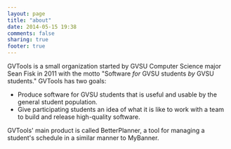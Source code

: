 ```yaml
---
layout: page
title: "about"
date: 2014-05-15 19:38
comments: false
sharing: true
footer: true
---
```


GVTools is a small organization started by GVSU Computer Science major Sean Fisk in 2011 with the motto "Software *for* GVSU students *by* GVSU students." GVTools has two goals:

* Produce software for GVSU students that is useful and usable by the general student population.
* Give participating students an idea of what it is like to work with a team to build and release high-quality software.

GVTools' main product is called BetterPlanner, a tool for managing a student's schedule in a similar manner to MyBanner.
